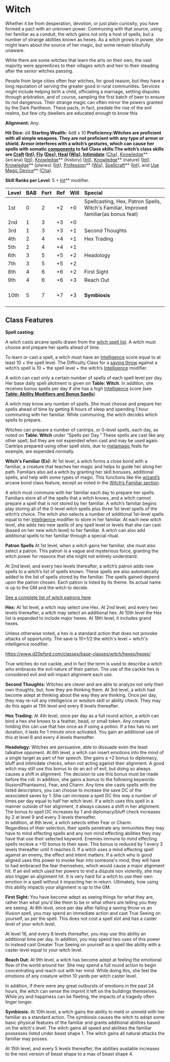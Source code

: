 # Witch

Whether it be from desperation, devotion, or just plain curiosity, you have formed a pact with an unknown power.  Communing with that source, using her familiar as a conduit, the witch gains not only a host of spells, but a number of strange abilities known as hexes. As a witch grows in power, she might learn about the source of her magic, but some remain blissfully unaware.

While there are some witches that learn the arts on their own, the vast majority were apprentices to their villages witch and heir to their steading after the senior witches passing.

People from large cities often fear witches, for good reason, but they have a long reputation of serving the greater good in rural communities.  Services might include helping birth a child, officiating a marriage, settling disputes through arbitration, and of course, sampling the first batch of beer to ensure its not dangerous.
Their strange magic can often mirror the powers granted by the Dark Pantheon.  These pacts, in fact, predate the rise of the evil realms, but few city dwellers are educated enough to know this

**Alignment:**  Any.

**Hit Dice:** d4
**Starting Wealth:** 4d8 x 10
**Proficiency:**Witches are proficient with all simple weapons. They are not proficient with any type of armor or shield. Armor interferes with a witch’s gestures, which can cause her spells with somatic [components](https://www.d20pfsrd.com/magic#TOC-Components) to fail 
**Class skills:**The witch’s class skills are [Craft](https://www.d20pfsrd.com/skills/craft)** ([Int](https://www.d20pfsrd.com/basics-ability-scores/ability-scores#TOC-Intelligence-Int-)), [Fly](https://www.d20pfsrd.com/skills/fly)** ([Dex](https://www.d20pfsrd.com/basics-ability-scores/ability-scores#TOC-Dexterity-Dex-)), [Heal](https://www.d20pfsrd.com/skills/heal)** ([Wis](https://www.d20pfsrd.com/basics-ability-scores/ability-scores#TOC-Wisdom-Wis-)), [Intimidate](https://www.d20pfsrd.com/skills/intimidate)** ([Cha](https://www.d20pfsrd.com/basics-ability-scores/ability-scores#TOC-Charisma-Cha-)), [Knowledge](https://www.d20pfsrd.com/skills/knowledge)** (arcana) ([Int](https://www.d20pfsrd.com/basics-ability-scores/ability-scores#TOC-Intelligence-Int-)), [Knowledge](https://www.d20pfsrd.com/skills/knowledge)** (history) ([Int](https://www.d20pfsrd.com/basics-ability-scores/ability-scores#TOC-Intelligence-Int-)), [Knowledge](https://www.d20pfsrd.com/skills/knowledge)** (nature) ([Int](https://www.d20pfsrd.com/basics-ability-scores/ability-scores#TOC-Intelligence-Int-)), [Knowledge](https://www.d20pfsrd.com/skills/knowledge)** (planes) ([Int](https://www.d20pfsrd.com/basics-ability-scores/ability-scores#TOC-Intelligence-Int-)), [Profession](https://www.d20pfsrd.com/skills/profession)** ([Wis](https://www.d20pfsrd.com/basics-ability-scores/ability-scores#TOC-Wisdom-Wis-)), [Spellcraft](https://www.d20pfsrd.com/skills/spellcraft)** ([Int](https://www.d20pfsrd.com/basics-ability-scores/ability-scores#TOC-Intelligence-Int-)), and [Use Magic Device](https://www.d20pfsrd.com/skills/use-magic-device)** ([Cha](https://www.d20pfsrd.com/basics-ability-scores/ability-scores#TOC-Charisma-Cha-)).

**Skill Ranks per Level**: 5 + [Int](https://www.d20pfsrd.com/basics-ability-scores/ability-scores#TOC-Intelligence-Int-)** modifier.


|**Level**|**BAB**|**Fort**|**Ref**|**Will**|**Special**|
| :- | :- | :- | :- | :- | :- |
|1st|0|2|+2|+0|Spellcasting, Hex, Patron Spells, Witch's Familiar, Improved familiar(as bonus feat)|
|2nd|1|3|+3|+0||
|3rd|1|3|+3|+1|Second Thoughts|
|4th|2|4|+4|+1|Hex Trading|
|5th|2|4|+4|+1||
|6th|3|5|+5|+2|Headology|
|7th|3|5|+5|+2||
|8th|4|6|+6|+2|First Sight|
|9th|4|6|+6|+3|Reach Out|
|10th|5|7|+7|+3|<h4>Symbiosis</h4>|

## Class Features

**Spell casting:**

A witch casts arcane spells drawn from the [witch spell list](https://www.d20pfsrd.com/magic/spell-lists-and-domains/spell-list-witch). A witch must choose and prepare her spells ahead of time.

To learn or cast a spell, a witch must have an [Intelligence](https://www.d20pfsrd.com/basics-ability-scores/ability-scores#TOC-Intelligence-Int-) score equal to at least 10 + the spell level. The Difficulty Class for a [saving throw](https://www.d20pfsrd.com/gamemastering/combat#TOC-Saving-Throws) against a witch’s spell is 10 + the spell level + the witch’s [Intelligence](https://www.d20pfsrd.com/basics-ability-scores/ability-scores#TOC-Intelligence-Int-) modifier.

A witch can cast only a certain number of spells of each spell level per day. Her base daily spell allotment is given on **Table: Witch**. In addition, she receives bonus spells per day if she has a high [Intelligence](https://www.d20pfsrd.com/basics-ability-scores/ability-scores#TOC-Intelligence-Int-) score (see [**Table: Ability Modifiers and Bonus Spells**](https://www.d20pfsrd.com/basics-ability-scores/ability-scores#Table-Ability-Modifiers-and-Bonus-Spells)).

A witch may know any number of spells. She must choose and prepare her spells ahead of time by getting 8 hours of sleep and spending 1 hour communing with her familiar. While communing, the witch decides which spells to prepare.

Witches can prepare a number of cantrips, or 0-level spells, each day, as noted on **Table: Witch** under “Spells per Day.” These spells are cast like any other spell, but they are not expended when cast and may be used again. Cantrips prepared using other spell slots, due to [metamagic](https://www.d20pfsrd.com/feats#TOC-Metamagic-Feats) feats for example, are expended normally.

**Witch's Familiar (Ex):**  At 1st level, a witch forms a close bond with a familiar, a creature that teaches her magic and helps to guide her along her path. Familiars also aid a witch by granting her skill bonuses, additional spells, and help with some types of magic. This functions like the [wizard’s](https://www.d20pfsrd.com/classes/core-classes/wizard) arcane bond class feature, except as noted in the [Witch’s Familiar section](https://www.d20pfsrd.com/classes/base-classes/witch/witch-s-familiar).

A witch must commune with her familiar each day to prepare her spells. Familiars store all of the spells that a witch knows, and a witch cannot prepare a spell that is not stored by her familiar. A witch’s familiar begins play storing all of the 0-level witch spells plus three 1st level spells of the witch’s choice. The witch also selects a number of additional 1st-level spells equal to her [Intelligence](https://www.d20pfsrd.com/basics-ability-scores/ability-scores#TOC-Intelligence-Int-) modifier to store in her familiar. At each new witch level, she adds two new spells of any spell level or levels that she can cast (based on her new witch level) to her familiar. A witch can also add additional spells to her familiar through a special ritual.

**Patron Spells**
At 1st level, when a witch gains her familiar, she must also select a patron. This patron is a vague and mysterious force, granting the witch power for reasons that she might not entirely understand.

At 2nd level, and every two levels thereafter, a witch’s patron adds new spells to a witch’s list of spells known. These spells are also automatically added to the list of spells stored by the familiar. The spells gained depend upon the patron chosen. Each patron is listed by its theme. Its actual name is up to the GM and the witch to decide.

[See a complete list of witch patrons here](https://www.d20pfsrd.com/classes/base-classes/witch/witch-patrons#Patron_Themes_and_Spells).

**Hex:** At 1st level, a witch may select one Hex.  At 2nd level, and every two levels thereafter, a witch may select an additional hex.   At 10th level the Hex list is expanded to include major hexes.  At 18th level, it includes grand hexes.

Unless otherwise noted, a hex is a standard action that does not provoke attacks of opportunity.  The save is 10+1/2 the witch's level + witch's intelligence modifier.

<https://www.d20pfsrd.com/classes/base-classes/witch/hexes/hexes/>

True witches do not cackle, and in fact the term is used to describe a witch who embraces the evil nature of their patron.  The use of the cackle hex is considered evil and will impact alignment each use.


**Second Thoughts:**  Witches are clever and are able to analyze not only their own thoughts, but, how they are thinking them.  At 3rd level, a witch had become adept at thinking about the way they are thinking.   Once per day, they may re-roll any intelligence or wisdom skill or ability check.   They may do this again at 11th level and every 8 levels thereafter.

**Hex Trading:**  At 4th level, once per day as a full round action, a witch can bind a hex she knows to a feather, bead, or small token.  Any creature holding this can use that hex once as if using a potion.    If a hex has no set duration, it lasts for 1 minute once activated.  You gain an additional use of this at level 8 and every 4 levels thereafter.

**Headology:**  Witches are persuasive, able to dissuade even the  least talkative opponent.  At 6th level, a witch can insert emotions into the mind of a single target as part of her speech.  She gains a +2 bonus to diplomacy, bluff and intimidate checks, when not acting against their alignment.  A good witch may still use this bonus to do an act of evil, but doing so always causes a shift in alignment.  The decision to use this bonus must be made before the roll. 
In addition, she gains a bonus to the following keywords: Illusion(Phantasms), Fear, and Charm.  Any time she casts spells with the listed descriptors, you can choose to increase the save DC of the associated saves by 1.    She can increase a spell DC this way a number of times per day equal to half her witch level.
If a witch uses this spell in a manner outside of her alignment, it always causes a shift in her alignment.
The bonus to spell DC increases by 1 and diplomacy/bluff check increases by 2 at level 9 and every 3 levels thereafter.<br/>
In addition, at 6th level, a witch selects either Fear or Charm.  
Regardless of their selection, their spells penetrate any immunities they may have to mind effecting spells and any non mind effecting abilities they may have that use their selected keyword.  Enemies immune to mind effecting spells recieve a +10 bonus to their save.  This bonus is reduced by 1 every 3 levels thereafter until it reaches 0.
If a witch uses a mind effecting spell against an enemy, the effect and intent matters.  If a witch who is good aligned uses this power to invoke fear into someone's mind, they will have to had embraced the fear themselves, which would cause a major alignment hit.   If an evil witch used her powers to end a dispute non violently, she may also trigger an alignment hit.  It is very hard for a witch to use their own emotion in a spell without it impacting her in return.  Ultimately, how using this ability impacts your alignment is up to the GM.

**First Sight:** You have become adept as seeing things for what they are, rather than what you'd like them to be or what others are telling you they are seeing.  At 8th level, once per day after failing a saving throw vs an illusion spell, you may spend an immediate action and cast True Seeing on yourself, as per the spell.   This does not cost a spell slot and has a caster level of your witch level.   

At level 16, and every 8 levels thereafter, you may use this ability an additional time per day.  In addition, you may spend two uses of this power to instead cast Greater True Seeing on yourself as a spell like ability with a caster level equal to your witch level.

**Reach Out:**  At 9th level, a witch has become adept at feeling the emotional flow of the world around her.  She may spend a full round action to begin concentrating and reach out with her mind.  While doing this, she feel the emotions of any creature within 10 yards per witch caster level.

In addition, if there were any great outbursts of emotions in the past 24 hours, the witch can sense the imprint it left on the buildings themselves.  While joy and happiness can be fleeting, the impacts of a tragedy often linger longer.  

**Symbiosis:** At 10th level, a witch gains the ability to meld or unmeld with her familiar as a standard action. The symbiosis causes the witch to adopt some basic physical features of the familiar and grants additional abilities based on the witch's level. The witch gains all speed and abilities the familiar possesses listed under beast shape 1.
The witch gains all natural attacks the familiar may posses.

At 15th level, and every 5 levels thereafter, the abilities available increases to the next version of beast shape to a max of beast shape 4.
